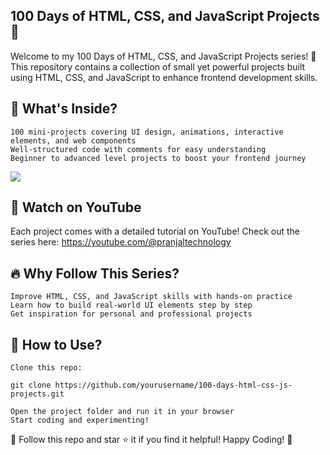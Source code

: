 ## 100 Days of HTML, CSS, and JavaScript Projects 🎯

Welcome to my 100 Days of HTML, CSS, and JavaScript Projects series! 🚀 This repository contains a collection of small yet powerful projects built using HTML, CSS, and JavaScript to enhance frontend development skills.
## 📌 What's Inside?

    100 mini-projects covering UI design, animations, interactive elements, and web components
    Well-structured code with comments for easy understanding
    Beginner to advanced level projects to boost your frontend journey
![](https://unsplash.com/photos/text-NzERTNpnaDw)<br/>
## 🎥 Watch on YouTube

Each project comes with a detailed tutorial on YouTube! Check out the series here: https://youtube.com/@pranjaltechnology
## 🔥 Why Follow This Series?

    Improve HTML, CSS, and JavaScript skills with hands-on practice
    Learn how to build real-world UI elements step by step
    Get inspiration for personal and professional projects

## 📂 How to Use?

    Clone this repo:

    git clone https://github.com/yourusername/100-days-html-css-js-projects.git

    Open the project folder and run it in your browser
    Start coding and experimenting!

🚀 Follow this repo and star ⭐ it if you find it helpful!
Happy Coding! 🎉
